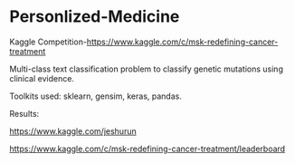 # Personlized-Medicine
Kaggle Competition-https://www.kaggle.com/c/msk-redefining-cancer-treatment

Multi-class text classification problem to classify genetic mutations using clinical evidence. 

Toolkits used:
sklearn, gensim, keras, pandas.


Results:

https://www.kaggle.com/jeshurun

https://www.kaggle.com/c/msk-redefining-cancer-treatment/leaderboard

